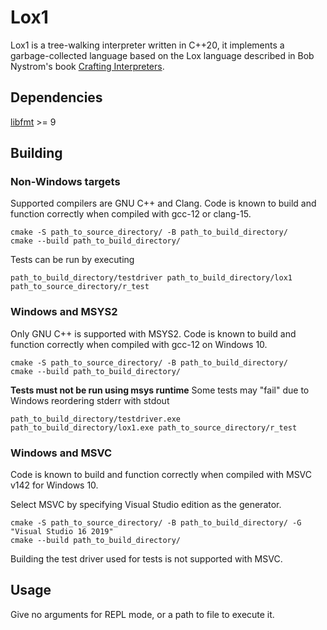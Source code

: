 # Lox1

Lox1 is a tree-walking interpreter written in C++20, it implements
a garbage-collected language based on the Lox language
described in Bob Nystrom's book
[Crafting Interpreters](https://craftinginterpreters.com).

## Dependencies

[libfmt](https://github.com/fmtlib/fmt) >= 9

## Building

### Non-Windows targets
Supported compilers are GNU C++ and Clang. Code is known to build and function
correctly when compiled with gcc-12 or clang-15.

	cmake -S path_to_source_directory/ -B path_to_build_directory/
	cmake --build path_to_build_directory/

Tests can be run by executing

	path_to_build_directory/testdriver path_to_build_directory/lox1 path_to_source_directory/r_test

### Windows and MSYS2

Only GNU C++ is supported with MSYS2.
Code is known to build and function correctly when compiled with gcc-12
on Windows 10.

	cmake -S path_to_source_directory/ -B path_to_build_directory/
	cmake --build path_to_build_directory/

**Tests must not be run using msys runtime**
Some tests may "fail" due to Windows reordering stderr with stdout

	path_to_build_directory/testdriver.exe path_to_build_directory/lox1.exe path_to_source_directory/r_test

### Windows and MSVC

Code is known to build and function correctly when compiled with MSVC v142
for Windows 10.

Select MSVC by specifying Visual Studio edition as the generator.

	cmake -S path_to_source_directory/ -B path_to_build_directory/ -G "Visual Studio 16 2019"
	cmake --build path_to_build_directory/

Building the test driver used for tests is not supported with MSVC.

## Usage

Give no arguments for REPL mode, or a path to file to execute it.